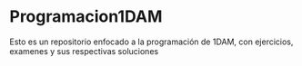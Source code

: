 # Programacion1DAM
Esto es un repositorio enfocado a la programación de 1DAM, con ejercicios, examenes y sus respectivas soluciones
